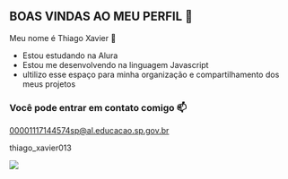 ## BOAS VINDAS AO MEU PERFIL 👏

Meu nome é Thiago Xavier 👑

- Estou estudando na Alura
- Estou me desenvolvendo na linguagem Javascript
- ultilizo esse espaço para minha organização e compartilhamento dos meus projetos

### Você pode entrar em contato comigo 📫

00001117144574sp@al.educacao.sp.gov.br

thiago_xavier013

![](https://tenor.com/pt-BR/view/umm-gif-11714145596342171098)
